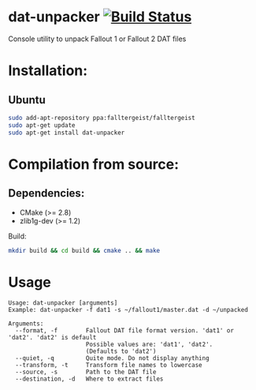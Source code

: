 dat-unpacker [![Build Status](https://travis-ci.org/falltergeist/dat-unpacker.svg?branch=develop)](https://travis-ci.org/falltergeist/dat-unpacker)
===

Console utility to unpack Fallout 1 or Fallout 2 DAT files

Installation:
=============

Ubuntu
------

```bash
sudo add-apt-repository ppa:falltergeist/falltergeist
sudo apt-get update
sudo apt-get install dat-unpacker
```

Compilation from source:
============

Dependencies:
-------------

- CMake (>= 2.8)
- zlib1g-dev (>= 1.2)

Build:

```bash
mkdir build && cd build && cmake .. && make
```

Usage
===
```
Usage: dat-unpacker [arguments]
Example: dat-unpacker -f dat1 -s ~/fallout1/master.dat -d ~/unpacked

Arguments:
  --format, -f        Fallout DAT file format version. 'dat1' or 'dat2'. 'dat2' is default
                      Possible values are: 'dat1', 'dat2'.
                      (Defaults to 'dat2')
  --quiet, -q         Quite mode. Do not display anything
  --transform, -t     Transform file names to lowercase
  --source, -s        Path to the DAT file
  --destination, -d   Where to extract files
```
